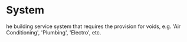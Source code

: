 System
======

he building service system that requires the provision for voids, e.g. 'Air Conditioning', 'Plumbing', 'Electro', etc.
